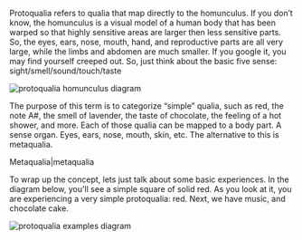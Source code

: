 Protoqualia refers to qualia that map directly to the homunculus. If you don’t know, the homunculus is a visual model of a human body that has been warped so that highly sensitive areas are larger then less sensitive parts. So, the eyes, ears, nose, mouth, hand, and reproductive parts are all very large, while the limbs and abdomen are much smaller. If you google it, you may find yourself creeped out. So, just think about the basic five sense: sight/smell/sound/touch/taste

![protoqualia homunculus diagram](./qualiaCookbook/diagrams/protoqualia_homunculus.svg)

The purpose of this term is to categorize “simple” qualia, such as red, the note A#, the smell of lavender, the taste of chocolate, the feeling of a hot shower, and more. Each of those qualia can be mapped to a body part. A sense organ. Eyes, ears, nose, mouth, skin, etc. The alternative to this is metaqualia.

<Nest>Metaqualia|metaqualia<Nest>

To wrap up the concept, lets just talk about some basic experiences. In the diagram below, you'll see a simple square of solid red. As you look at it, you are experiencing a very simple protoqualia: red. Next, we have music, and chocolate cake.

![protoqualia examples diagram](./qualiaCookbook/diagrams/protoqualia_examples.svg)

